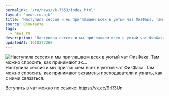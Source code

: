 ```yaml
---
permalink: '/ru/news/vk-7353/index.html'
layout: 'news.ru.njk'
title: 'Наступила сессия и мы приглашаем всех в уютый чат ФизФака. Там можно спросить, как принимают эк…'
source: ВКонтакте
tags:
  - news_ru
description: 'Наступила сессия и мы приглашаем всех в уютый чат ФизФака. Там можно спросить, как принимают эк…'
updatedAt: 1610377260
---
```

![Наступила сессия и мы приглашаем всех в уютый чат ФизФака. Там можно спросить, как принимают эк…](https://sun9-76.userapi.com/impg/b7dH-1DESV-oiwMa4rFz0fb3NLICXCPQnZCI3w/7szSpYfL3uI.jpg?size=604x545&quality=96&proxy=1&sign=3b0908d5850cafd878ff6adc962ebc64&c_uniq_tag=RM_UyQ_d1qoeZTEnOxyzR_klaqNlUVxSa_k6GUCjDV8&type=album)
Наступила сессия и мы приглашаем всех в уютый чат ФизФака. Там можно спросить, как принимают экзамены преподаватели и узнать, как с ними связаться. 

Вступить в чат можно по ссылке: https://vk.cc/9rR3Un